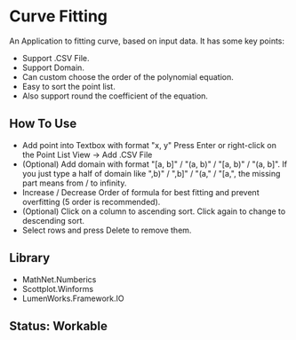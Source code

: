 # Curve Fitting
An Application to fitting curve, based on input data. It has some key points:
- Support .CSV File.
- Support Domain.
- Can custom choose the order of the polynomial equation.
- Easy to sort the point list.
- Also support round the coefficient of the equation.
## How To Use
- Add point into Textbox with format "x, y"   Press Enter or right-click on the Point List View -> Add .CSV File
- (Optional) Add domain with format "[a, b]" / "(a, b)" / "[a, b)" / "(a, b]". If you just type a half of domain like ",b)" / ",b]" / "(a," / "[a,", the missing part means from / to infinity. 
- Increase / Decrease Order of formula for best fitting and prevent overfitting (5 order is recommended).
- (Optional) Click on a column to ascending sort. Click again to change to descending sort.
- Select rows and press Delete to remove them.
## Library
- MathNet.Numberics
- Scottplot.Winforms
- LumenWorks.Framework.IO
## Status: Workable
